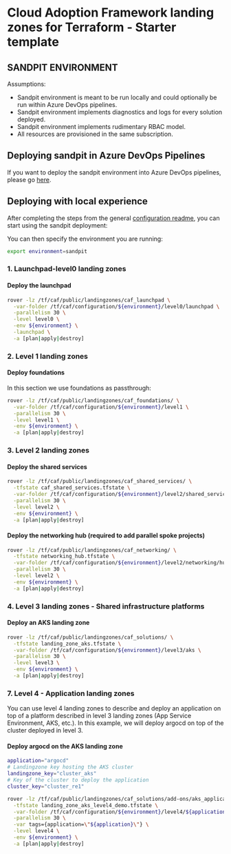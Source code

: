 # Cloud Adoption Framework landing zones for Terraform - Starter template

## SANDPIT ENVIRONMENT

Assumptions:

- Sandpit environment is meant to be run locally and could optionally be run within Azure DevOps pipelines.
- Sandpit environment implements diagnostics and logs for every solution deployed.
- Sandpit environment implements rudimentary RBAC model.
- All resources are provisioned in the same subscription.

## Deploying sandpit in Azure DevOps Pipelines

If you want to deploy the sandpit environment into Azure DevOps pipelines, please go [here](./pipelines/README-pipelines.md).

## Deploying with local experience

After completing the steps from the general [configuration readme](../README.md), you can start using the sandpit deployment:

You can then specify the environment you are running:

```bash
export environment=sandpit
```

### 1. Launchpad-level0 landing zones

#### Deploy the launchpad

```bash
rover -lz /tf/caf/public/landingzones/caf_launchpad \
  -var-folder /tf/caf/configuration/${environment}/level0/launchpad \
  -parallelism 30 \
  -level level0 \
  -env ${environment} \
  -launchpad \
  -a [plan|apply|destroy]
```

### 2. Level 1 landing zones

#### Deploy foundations

In this section we use foundations as passthrough:

```bash
rover -lz /tf/caf/public/landingzones/caf_foundations/ \
  -var-folder /tf/caf/configuration/${environment}/level1 \
  -parallelism 30 \
  -level level1 \
  -env ${environment} \
  -a [plan|apply|destroy]
```

### 3. Level 2 landing zones

#### Deploy the shared services

```bash
rover -lz /tf/caf/public/landingzones/caf_shared_services/ \
  -tfstate caf_shared_services.tfstate \
  -var-folder /tf/caf/configuration/${environment}/level2/shared_services \
  -parallelism 30 \
  -level level2 \
  -env ${environment} \
  -a [plan|apply|destroy]
```

#### Deploy the networking hub (required to add parallel spoke projects)

```bash
rover -lz /tf/caf/public/landingzones/caf_networking/ \
  -tfstate networking_hub.tfstate \
  -var-folder /tf/caf/configuration/${environment}/level2/networking/hub \
  -parallelism 30 \
  -level level2 \
  -env ${environment} \
  -a [plan|apply|destroy]
```

### 4. Level 3 landing zones - Shared infrastructure platforms

#### Deploy an AKS landing zone

```bash
rover -lz /tf/caf/public/landingzones/caf_solutions/ \
  -tfstate landing_zone_aks.tfstate \
  -var-folder /tf/caf/configuration/${environment}/level3/aks \
  -parallelism 30 \
  -level level3 \
  -env ${environment} \
  -a [plan|apply|destroy]
```

### 7. Level 4 - Application landing zones

You can use level 4 landing zones to describe and deploy an application on top of a platform described in level 3 landing zones (App Service Environment, AKS, etc.). In this example, we will deploy argocd on top of the cluster deployed in level 3.

#### Deploy argocd on the AKS landing zone

```bash
application="argocd"
# Landingzone key hosting the AKS cluster
landingzone_key="cluster_aks"
# Key of the cluster to deploy the application
cluster_key="cluster_re1"

rover -lz /tf/caf/public/landingzones/caf_solutions/add-ons/aks_applications \
  -tfstate landing_zone_aks_level4_demo.tfstate \
  -var-folder /tf/caf/configuration/${environment}/level4/${application} \
  -parallelism 30 \
  -var tags={application=\"${application}\"} \
  -level level4 \
  -env ${environment} \
  -a [plan|apply|destroy]
```
